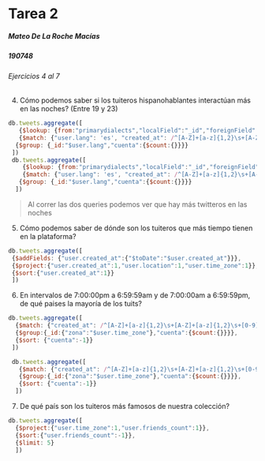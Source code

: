 # Tarea 2

##### Mateo De La Roche Macías
##### 190748

###### Ejercicios 4 al 7

4. Cómo podemos saber si los tuiteros hispanohablantes interactúan más en las noches? (Entre 19 y 23)
```javascript
db.tweets.aggregate([
   {$lookup: {from:"primarydialects","localField":"_id","foreignField":"lang","as":"language"}},
   {$match: {"user.lang": 'es', "created_at": /^[A-Z]+[a-z]{1,2}\s+[A-Z]+[a-z]{1,2}\s+[0-9]{1,2}\s+([1]+[9]|[2]+[0-3])+:+[0-5]+[0-9]+:+[0-5]+[0-9].........../}},
  {$group: {_id:"$user.lang","cuenta":{$count:{}}}}
 ])
 db.tweets.aggregate([
    {$lookup: {from:"primarydialects","localField":"_id","foreignField":"lang","as":"language"}},
    {$match: {"user.lang": 'es', "created_at": /^[A-Z]+[a-z]{1,2}\s+[A-Z]+[a-z]{1,2}\s+[0-9]{1,2}\s+([0]+[1-9]|[1]+[0-8])+:+[0-5]+[0-9]+:+[0-5]+[0-9].........../}},
   {$group: {_id:"$user.lang","cuenta":{$count:{}}}}
  ])
```
>Al correr las dos queries podemos ver que hay más twitteros en las noches
5. Cómo podemos saber de dónde son los tuiteros que más tiempo tienen en la plataforma?

 ```javascript
db.tweets.aggregate([
  {$addFields: {"user.created_at":{"$toDate":"$user.created_at"}}},
  {$project:{"user.created_at":1,"user.location":1,"user.time_zone":1}},
  {$sort:{"user.created_at":1}}
  ])
```

6. En intervalos de 7:00:00pm a 6:59:59am y de 7:00:00am a 6:59:59pm, de qué paises la mayoría de los tuits?
```javascript
db.tweets.aggregate([
  {$match: {"created_at": /^[A-Z]+[a-z]{1,2}\s+[A-Z]+[a-z]{1,2}\s+[0-9]{1,2}\s+([1]+[9]|[2]+[0-3]|[0]+[0-6])+:+[0-5]+[0-9]+:+[0-5]+[0-9].........../}},
  {$group:{_id:{"zona":"$user.time_zone"},"cuenta":{$count:{}}}},
  {$sort: {"cuenta":-1}}
 ])

 db.tweets.aggregate([
   {$match: {"created_at": /^[A-Z]+[a-z]{1,2}\s+[A-Z]+[a-z]{1,2}\s+[0-9]{1,2}\s+([0]+[7-9]|[1]+[0-8])+:+[0-5]+[0-9]+:+[0-5]+[0-9].........../}},
   {$group:{_id:{"zona":"$user.time_zone"},"cuenta":{$count:{}}}},
   {$sort: {"cuenta":-1}}
  ])
```
7. De qué país son los tuiteros más famosos de nuestra colección?
```javascript
db.tweets.aggregate([
  {$project:{"user.time_zone":1,"user.friends_count":1}},
  {$sort:{"user.friends_count":-1}},
  {$limit: 5}
  ])
```
